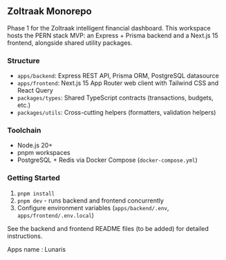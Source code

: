 ## Zoltraak Monorepo

Phase 1 for the Zoltraak intelligent financial dashboard. This workspace hosts the PERN stack MVP: an Express + Prisma backend and a Next.js 15 frontend, alongside shared utility packages.

### Structure
- `apps/backend`: Express REST API, Prisma ORM, PostgreSQL datasource
- `apps/frontend`: Next.js 15 App Router web client with Tailwind CSS and React Query
- `packages/types`: Shared TypeScript contracts (transactions, budgets, etc.)
- `packages/utils`: Cross-cutting helpers (formatters, validation helpers)

### Toolchain
- Node.js 20+
- pnpm workspaces
- PostgreSQL + Redis via Docker Compose (`docker-compose.yml`)

### Getting Started
1. `pnpm install`
2. `pnpm dev` - runs backend and frontend concurrently
3. Configure environment variables (`apps/backend/.env`, `apps/frontend/.env.local`)

See the backend and frontend README files (to be added) for detailed instructions.

Apps name : Lunaris
